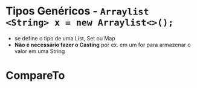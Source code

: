 # Tipos Genéricos - `Arraylist <String> x = new Arraylist<>();`

- se define o tipo de uma List, Set ou Map
- <strong>Não é necessário fazer o Casting</strong> por ex. em um for para armazenar o valor em uma String 

# CompareTo


